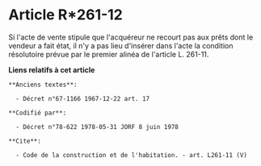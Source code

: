 # Article R*261-12

Si l'acte de vente stipule que l'acquéreur ne recourt pas aux prêts dont le vendeur a fait état, il n'y a pas lieu d'insérer
dans l'acte la condition résolutoire prévue par le premier alinéa de l'article L. 261-11.

**Liens relatifs à cet article**

	**Anciens textes**:

	  - Décret n°67-1166 1967-12-22 art. 17

	**Codifié par**:

	  - Décret n°78-622 1978-05-31 JORF 8 juin 1978

	**Cite**:

	  - Code de la construction et de l'habitation. - art. L261-11 (V)
